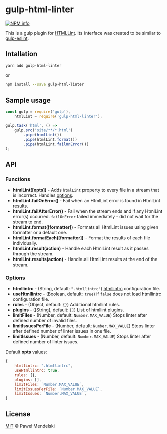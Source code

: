 # gulp-html-linter

[![NPM info](https://nodei.co/npm/gulp-html-linter.png?downloads=true)](https://www.npmjs.com/package/gulp-html-linter)

This is a gulp plugin for [HTMLLint](https://github.com/htmllint/htmllint/).
Its interface was created to be similar to [gulp-eslint](https://github.com/adametry/gulp-eslint).

## Intallation

```sh
yarn add gulp-html-linter
```

or 

```sh
npm install --save gulp-html-linter
```

## Sample usage

```js
const gulp = require('gulp'),
	htmlLint = require('gulp-html-linter');

gulp.task('html', () =>
    gulp.src('site/**/*.html')
        .pipe(htmlLint())
        .pipe(htmlLint.format())
        .pipe(htmlLint.failOnError())
);
```

## API

### Functions

- **htmlLint([opts])** - Adds `htmlLint` property to every file in a stream that is incorrect. Handles [options](#options).
- **htmlLint.failOnError()** - Fail when an HtmlLint error is found in HtmlLint results.
- **htmlLint.failAfterError()** - Fail when the stream ends and if any HtmlLint error(s) occurred. `failOnError` failed immediately - did not wait for the stream to end.
- **htmlLint.format([formatter])** - Formats all HtmlLint issues using given formatter or a default one.
- **htmlLint.formatEach([formatter])** - Format the results of each file individually.
- **htmlLint.result(action)** - Handle each HtmlLint result as it passes through the stream.
- **htmlLint.results(action)** - Handle all HtmlLint results at the end of the stream.

### Options

- **htmllintrc** - (String, default: `".htmllintrc"`) [htmllintrc](https://github.com/htmllint/htmllint/wiki/Options) configuration file.
- **useHtmllintrc** - (Boolean, default: `true`) if `false` does not load htmllintrc configuration file.
- **rules** - (Object, default: `{}`) Additional htmllint rules.
- **plugins** - ([String], default: `[]`) List of htmllint plugins.
- **limitFiles** - (Number, default: `Number.MAX_VALUE`) Stops linter after defined number of invalid files.
- **limitIssuesPerFile** - (Number, default: `Number.MAX_VALUE`) Stops linter after defined number of linter issues in one file.
- **limitIssues** - (Number, default: `Number.MAX_VALUE`) Stops linter after defined number of linter issues.


Default **opts** values:
```js
{
    htmllintrc: ".htmllintrc",
    useHtmllintrc: true,
    rules: {},
    plugins: [],
    limitFiles: `Number.MAX_VALUE`,
    limitIssuesPerFile: `Number.MAX_VALUE`,
    limitIssues: `Number.MAX_VALUE`,
}
```

## License

[MIT](LICENSE) © Paweł Mendelski
